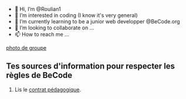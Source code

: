 - 👋 Hi, I’m @Roulian1
- 👀 I’m interested in coding (I know it's very general)
- 🌱 I’m currently learning to be a junior web developper @BeCode.org
- 💞️ I’m looking to collaborate on ...
- 📫 How to reach me ...

[photo de groupe](/Assets/wilson-teampicture.jpg)

## Tes sources d'information pour respecter les règles de BeCode

1. Lis le [contrat pédagogique](https://github.com/becodeorg/BeCode/blob/master/educationalcontract.md).

<!---
Roulian1/Roulian1 is a ✨ special ✨ repository because its `README.md` (this file) appears on your GitHub profile.
You can click the Preview link to take a look at your changes.
--->
